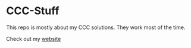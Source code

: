 # CCC-Stuff

This repo is mostly about my CCC solutions. They work most of the time.

Check out my [website](https://spacefox2050.github.io/)
